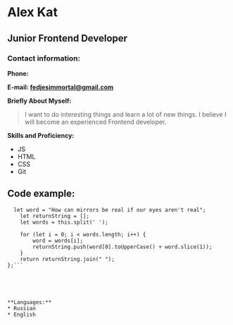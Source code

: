 
# Alex Kat #
## Junior Frontend Developer ##

### Contact information: ###

**Phone:**

**E-mail: fedjesimmortal@gmail.com**

**Briefly About Myself:**

>I want to do interesting things and learn a lot of new things.
>I believe I will become an experienced Frontend developer.


**Skills and Proficiency:**

* JS
* HTML
* CSS
* Git

## Code example:

```String.prototype.toJadenCase = function () {
  let word = "How can mirrors be real if our eyes aren't real";
    let returnString = [];
    let words = this.split(' ');
    
    for (let i = 0; i < words.length; i++) {
        word = words[i];
        returnString.push(word[0].toUpperCase() + word.slice(1));
    }
    return returnString.join(" ");
};```





**Languages:**
* Russian
* English